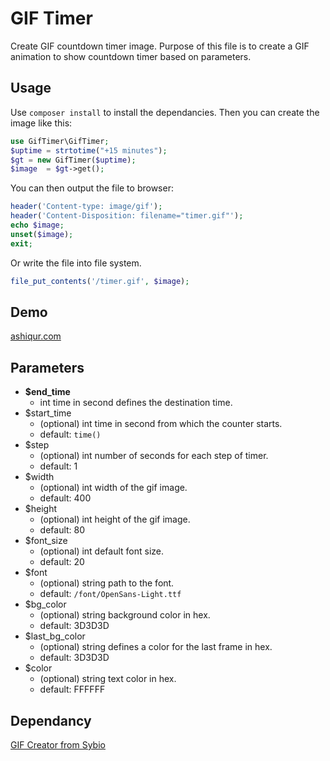 # GIF Timer
Create GIF countdown timer image. Purpose of this file is to create a GIF animation to show countdown timer based on parameters.
## Usage
Use `composer install` to install the dependancies. Then you can create the image like this:

```php
use GifTimer\GifTimer;
$uptime = strtotime("+15 minutes");
$gt = new GifTimer($uptime);
$image  = $gt->get();
```
You can then output the file to browser:
```php
header('Content-type: image/gif');
header('Content-Disposition: filename="timer.gif"');
echo $image;
unset($image);
exit;
```
Or write the file into file system.
```php
file_put_contents('/timer.gif', $image);
```
## Demo
[ashiqur.com](http://ashiqur.com/works/gif-timer/index.php)

## Parameters
* **$end_time**
  * int time in second defines the destination time.
* $start_time
  * (optional) int time in second from which the counter starts.
  * default: `time()`
* $step
  * (optional) int number of seconds for each step of timer.
  * default: 1
* $width
  * (optional) int width of the gif image.
  * default: 400
* $height
  * (optional) int height of the gif image.
  * default: 80
* $font_size
  * (optional) int default font size.
  * default: 20
* $font
  * (optional) string path to the font.
  * default: `/font/OpenSans-Light.ttf`
* $bg_color
  * (optional) string background color in hex.
  * default: 3D3D3D
* $last_bg_color
  * (optional) string defines a color for the last frame in hex.
  * default: 3D3D3D
* $color
  * (optional) string text color in hex.
  * default: FFFFFF

## Dependancy
[GIF Creator from Sybio](https://github.com/Sybio/GifCreator)
